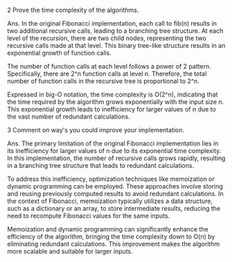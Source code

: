2 Prove the time complexity of the algorithms.

Ans. In the original Fibonacci implementation, each call to fib(n) results in two additional recursive calls, leading to a branching tree structure. At each level of the recursion, there are two child nodes, representing the two recursive calls made at that level. This binary tree-like structure results in an exponential growth of function calls.

The number of function calls at each level follows a power of 2 pattern. Specifically, there are 2^n function calls at level n. Therefore, the total number of function calls in the recursive tree is proportional to 2^n.

Expressed in big-O notation, the time complexity is O(2^n), indicating that the time required by the algorithm grows exponentially with the input size n. This exponential growth leads to inefficiency for larger values of n due to the vast number of redundant calculations.

3 Comment on way's you could improve your implementation.

Ans. The primary limitation of the original Fibonacci implementation lies in its inefficiency for larger values of n due to its exponential time complexity. In this implementation, the number of recursive calls grows rapidly, resulting in a branching tree structure that leads to redundant calculations.

To address this inefficiency, optimization techniques like memoization or dynamic programming can be employed. These approaches involve storing and reusing previously computed results to avoid redundant calculations. In the context of Fibonacci, memoization typically utilizes a data structure, such as a dictionary or an array, to store intermediate results, reducing the need to recompute Fibonacci values for the same inputs.

Memoization and dynamic programming can significantly enhance the efficiency of the algorithm, bringing the time complexity down to O(n) by eliminating redundant calculations. This improvement makes the algorithm more scalable and suitable for larger inputs.

